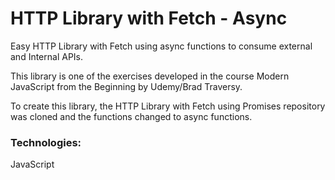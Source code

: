 # HTTP Library with Fetch - Async

Easy HTTP Library with Fetch using async functions to consume external and Internal APIs.

This library is one of the exercises developed in the course Modern JavaScript from the Beginning by Udemy/Brad Traversy.

To create this library, the HTTP Library with Fetch using Promises repository was cloned and the functions changed to async functions.

### Technologies:

JavaScript

